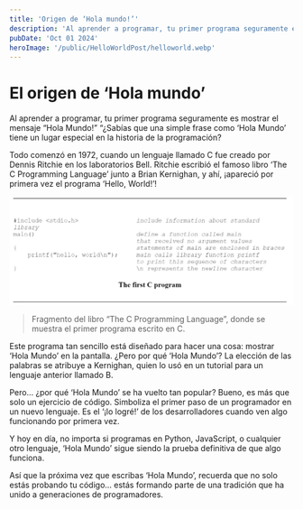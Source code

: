 ```yaml
---
title: 'Origen de ‘Hola mundo!’'
description: 'Al aprender a programar, tu primer programa seguramente es mostrar el mensaje “Hola Mundo!”, ¿Sabías que una simple frase como ‘Hola Mundo’ tiene un lugar especial en la historia de la programación?'
pubDate: 'Oct 01 2024'
heroImage: '/public/HelloWorldPost/helloworld.webp'
---
```


# El origen de ‘Hola mundo’

Al aprender a programar, tu primer programa seguramente es mostrar el mensaje “Hola Mundo!”
“¿Sabías que una simple frase como ‘Hola Mundo’ tiene un lugar especial en la historia de la programación?

Todo comenzó en 1972, cuando un lenguaje llamado C fue creado por Dennis Ritchie en los laboratorios Bell. Ritchie escribió el famoso libro ‘The C Programming Language’ junto a Brian Kernighan, y ahí, ¡apareció por primera vez el programa ‘Hello, World!’!

![](/public/HelloWorldPost/cManualFragment.webp)
> Fragmento del libro “The C Programming Language”, donde se muestra el primer programa escrito en C.


Este programa tan sencillo está diseñado para hacer una cosa: mostrar ‘Hola Mundo’ en la pantalla. ¿Pero por qué ‘Hola Mundo’? La elección de las palabras se atribuye a Kernighan, quien lo usó en un tutorial para un lenguaje anterior llamado B.

Pero… ¿por qué ‘Hola Mundo’ se ha vuelto tan popular? Bueno, es más que solo un ejercicio de código. Simboliza el primer paso de un programador en un nuevo lenguaje. Es el ‘¡lo logré!’ de los desarrolladores cuando ven algo funcionando por primera vez.

Y hoy en día, no importa si programas en Python, JavaScript, o cualquier otro lenguaje, ‘Hola Mundo’ sigue siendo la prueba definitiva de que algo funciona.

Así que la próxima vez que escribas ‘Hola Mundo’, recuerda que no solo estás probando tu código… estás formando parte de una tradición que ha unido a generaciones de programadores.